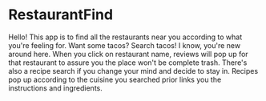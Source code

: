 # RestaurantFind

Hello! This app is to find all the restaurants near you according to what you're feeling for. Want some tacos? Search tacos! I know, you're new around here. When you click on restaurant name, reviews will pop up for that restaurant to assure you the place won't be complete trash. There's also a recipe search if you change your mind and decide to stay in. Recipes pop up according to the cuisine you searched prior links you the instructions and ingredients. 
